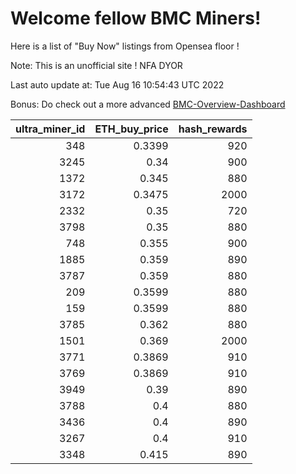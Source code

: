# Welcome fellow BMC Miners!
Here is a list of "Buy Now" listings from Opensea floor !

Note: This is an unofficial site ! NFA DYOR

Last auto update at: Tue Aug 16 10:54:43 UTC 2022

Bonus: Do check out a more advanced [BMC-Overview-Dashboard](https://dune.com/defifunk/BMC-Overview-Dashboard)


|   ultra_miner_id |   ETH_buy_price |   hash_rewards |
|-----------------:|----------------:|---------------:|
|              348 |          0.3399 |            920 |
|             3245 |          0.34   |            900 |
|             1372 |          0.345  |            880 |
|             3172 |          0.3475 |           2000 |
|             2332 |          0.35   |            720 |
|             3798 |          0.35   |            880 |
|              748 |          0.355  |            900 |
|             1885 |          0.359  |            890 |
|             3787 |          0.359  |            880 |
|              209 |          0.3599 |            880 |
|              159 |          0.3599 |            880 |
|             3785 |          0.362  |            880 |
|             1501 |          0.369  |           2000 |
|             3771 |          0.3869 |            910 |
|             3769 |          0.3869 |            910 |
|             3949 |          0.39   |            890 |
|             3788 |          0.4    |            880 |
|             3436 |          0.4    |            890 |
|             3267 |          0.4    |            910 |
|             3348 |          0.415  |            890 |